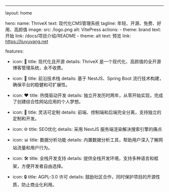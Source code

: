 ---
layout: home

hero:
  name: ThriveX
  text: 现代化CMS管理系统
  tagline: 年轻、开源、免费、好用、高颜值
  image:
    src: /logo.png
    alt: VitePress
  actions:
    - theme: brand
      text: 开始
      link: /docs/项目介绍/README
    - theme: alt
      text: 预览
      link: https://liuyuyang.net

features:
  - icon: 🌟
    title: 现代化且开源
    details: ThriveX 是一个现代化、高颜值的全开源博客管理系统，永不收费。

  - icon: 🚀
    title: 前沿技术栈
    details: 基于 NestJS、Spring Boot 流行技术构建，确保平台的稳健和可扩展性。

  - icon: ❤️
    title: 热情驱动开发
    details: 独立开发历时两年，从零开始实现，完成了创建综合性网站应用的个人梦想。

  - icon: 🔧
    title: 灵活可定制
    details: 前端、控制端和后端完全分离，支持独立的定制和开发。

  - icon: 🌐
    title: SEO优化
    details: 采用 NextJS 服务端渲染解决搜索引擎的痛点

  - icon: 📊
    title: 数据分析功能
    details: 内置数据分析工具，帮助用户深入了解网站流量和用户行为。

  - icon: 🛠️
    title: 全栈开发支持
    details: 提供全栈开发环境，支持多种语言和框架，方便开发者自由选择。

  - icon: 🔒
    title: AGPL-3.0 许可
    details: 鼓励社区合作，同时保护项目的开源性质，防止商业化利用。